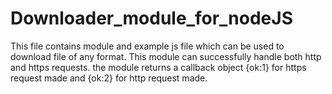 # Downloader_module_for_nodeJS
This file contains module and example js file which can be used to download file of any format.
This module can successfully handle both http and https requests.
the module returns a callback object {ok:1} for https request made and {ok:2} for http request made.
